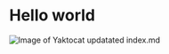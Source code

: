 # Hello world

![Image of Yaktocat](https://octodex.github.com/images/yaktocat.png)
updatated index.md
